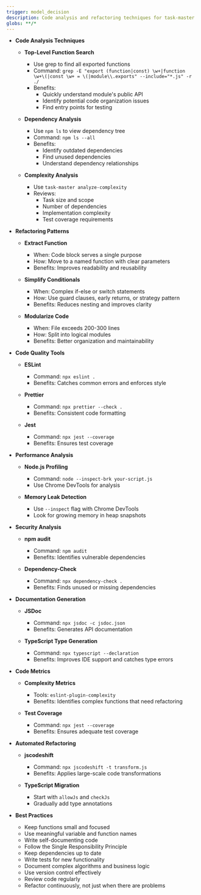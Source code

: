 ```yaml
---
trigger: model_decision
description: Code analysis and refactoring techniques for task-master
globs: **/*
---
```


- **Code Analysis Techniques**

  - **Top-Level Function Search**

    - Use grep to find all exported functions
    - Command: `grep -E "export (function|const) \w+|function \w+\(|const \w+ = \(|module\\.exports" --include="*.js" -r ./`
    - Benefits:
      - Quickly understand module's public API
      - Identify potential code organization issues
      - Find entry points for testing

  - **Dependency Analysis**

    - Use `npm ls` to view dependency tree
    - Command: `npm ls --all`
    - Benefits:
      - Identify outdated dependencies
      - Find unused dependencies
      - Understand dependency relationships

  - **Complexity Analysis**
    - Use `task-master analyze-complexity`
    - Reviews:
      - Task size and scope
      - Number of dependencies
      - Implementation complexity
      - Test coverage requirements

- **Refactoring Patterns**

  - **Extract Function**

    - When: Code block serves a single purpose
    - How: Move to a named function with clear parameters
    - Benefits: Improves readability and reusability

  - **Simplify Conditionals**

    - When: Complex if-else or switch statements
    - How: Use guard clauses, early returns, or strategy pattern
    - Benefits: Reduces nesting and improves clarity

  - **Modularize Code**
    - When: File exceeds 200-300 lines
    - How: Split into logical modules
    - Benefits: Better organization and maintainability

- **Code Quality Tools**

  - **ESLint**

    - Command: `npx eslint .`
    - Benefits: Catches common errors and enforces style

  - **Prettier**

    - Command: `npx prettier --check .`
    - Benefits: Consistent code formatting

  - **Jest**
    - Command: `npx jest --coverage`
    - Benefits: Ensures test coverage

- **Performance Analysis**

  - **Node.js Profiling**

    - Command: `node --inspect-brk your-script.js`
    - Use Chrome DevTools for analysis

  - **Memory Leak Detection**
    - Use `--inspect` flag with Chrome DevTools
    - Look for growing memory in heap snapshots

- **Security Analysis**

  - **npm audit**

    - Command: `npm audit`
    - Benefits: Identifies vulnerable dependencies

  - **Dependency-Check**
    - Command: `npx dependency-check .`
    - Benefits: Finds unused or missing dependencies

- **Documentation Generation**

  - **JSDoc**

    - Command: `npx jsdoc -c jsdoc.json`
    - Benefits: Generates API documentation

  - **TypeScript Type Generation**
    - Command: `npx typescript --declaration`
    - Benefits: Improves IDE support and catches type errors

- **Code Metrics**

  - **Complexity Metrics**

    - Tools: `eslint-plugin-complexity`
    - Benefits: Identifies complex functions that need refactoring

  - **Test Coverage**
    - Command: `npx jest --coverage`
    - Benefits: Ensures adequate test coverage

- **Automated Refactoring**

  - **jscodeshift**

    - Command: `npx jscodeshift -t transform.js`
    - Benefits: Applies large-scale code transformations

  - **TypeScript Migration**
    - Start with `allowJs` and `checkJs`
    - Gradually add type annotations

- **Best Practices**
  - Keep functions small and focused
  - Use meaningful variable and function names
  - Write self-documenting code
  - Follow the Single Responsibility Principle
  - Keep dependencies up to date
  - Write tests for new functionality
  - Document complex algorithms and business logic
  - Use version control effectively
  - Review code regularly
  - Refactor continuously, not just when there are problems
